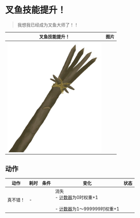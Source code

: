 # 叉鱼技能提升！  
> 我想我已经成为叉鱼大师了！！  
  
  叉鱼技能提升！  |   图片   
 ----  |  ----:   
   |  ![](Sprite/SpearFishing.png)   
  
## 动作  
动作  |  耗时  |  条件  |  变化  |  状态  
----  |  ----  |  ----  |  ----  |  ----  
真不错！<br>  |  -  |    |  消失<br>- [计数器](TickCounter.md)为0时权重+1<br><br>- [计数器](TickCounter.md)为1～999999时权重+1<br>  |    
